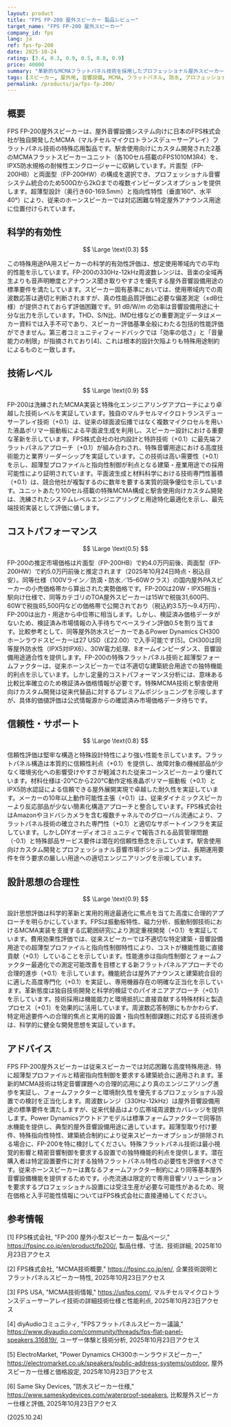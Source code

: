 ```yaml
---
layout: product
title: "FPS FP-200 屋外スピーカー 製品レビュー"
target_name: "FPS FP-200 屋外スピーカー"
company_id: fps
lang: ja
ref: fps-fp-200
date: 2025-10-24
rating: [3.4, 0.3, 0.9, 0.5, 0.8, 0.9]
price: 40000
summary: "革新的なMCMAフラットパネル技術を採用したプロフェッショナル屋外スピーカー。優れた耐久性と合理的な設計思想により、建築物への統合に特化したフォームファクターで屋外PA用途の標準要件を満たします。"
tags: [スピーカー, 屋外用, 音響設備, MCMA, フラットパネル, 防水, プロフェッショナル]
permalink: /products/ja/fps-fp-200/
---
```


## 概要

FPS FP-200屋外スピーカーは、屋外音響設備システム向けに日本のFPS株式会社が独自開発したMCMA（マルチセルマイクロトランスデューサーアレイ）フラットパネル技術の特殊応用製品です。駅舎使用向けにカスタム開発された2基のMCMAフラットスピーカーユニット（各100セル搭載のFPS1010M3R4）を、IPX5防水規格の耐候性エンクロージャーに収納しています。片面型（FP-200HB）と両面型（FP-200HW）の構成を選択でき、プロフェッショナル音響システム統合のため500Ωから2kΩまでの複数インピーダンスオプションを提供します。超薄型設計（奥行き60-169.5mm）と指向性特性（垂直160°、水平40°）により、従来のホーンスピーカーでは対応困難な特定屋外アナウンス用途に位置付けられています。

## 科学的有効性

$$ \Large \text{0.3} $$

この特殊用途PA用スピーカーの科学的有効性評価は、想定使用帯域内での平均的性能を示しています。FP-200の330Hz-12kHz周波数レンジは、音楽の全域再生よりも音声明瞭度とアナウンス聞き取りやすさを優先する屋外音響設備用途の標準要件を満たしています。スピーカー固有基準においては、使用帯域内での周波数応答は適切と判断されますが、真の性能品質評価に必要な偏差測定（±dB仕様）が提供されておらず評価困難です。91 dB/W/m の効率は音響設備用途に十分な出力を示しています。THD、S/N比、IMD仕様などの重要測定データはメーカー資料では入手不可であり、スピーカー評価基準全般にわたる包括的性能評価ができません。第三者コミュニティフィードバックでは「効率の低さ」と「音量能力の制限」が指摘されており[4]、これは根本的設計欠陥よりも特殊用途制約によるものと一致します。

## 技術レベル

$$ \Large \text{0.9} $$

FP-200は洗練されたMCMA実装と特殊化エンジニアリングアプローチにより卓越した技術レベルを実証しています。独自のマルチセルマイクロトランスデューサーアレイ技術（+0.1）は、従来の球面波伝播ではなく複数マイクロセルを用いた液晶ポリマー振動板による平面波生成を利用し、スピーカー設計における重要な革新を示しています。FPS株式会社の社内設計と特許技術（+0.1）に最先端フラットパネルアプローチ（+0.1）が組み合わされ、特殊音響用途における高度技術能力と業界リーダーシップを実証しています。この技術は高い需要性（+0.1）を示し、超薄型プロファイルと指向性制御が利点となる建築・産業用途での採用可能性により証明されています。平面波生成と材料科学における技術専門性蓄積（+0.1）は、競合他社が複製するのに数年を要する実質的競争優位を示しています。ユニットあたり100セル搭載の特殊MCMA構成と駅舎使用向けカスタム開発は、洗練されたシステムレベルエンジニアリングと用途特化最適化を示し、最先端技術実装として評価に値します。

## コストパフォーマンス

$$ \Large \text{0.5} $$

FP-200の推定市場価格は片面型（FP-200HB）で約4.0万円前後、両面型（FP-200HW）で約5.0万円前後と推定されます（2025年10月24日時点・税込目安）。同等仕様（100Vライン／防滴・防水／15–60Wクラス）の国内屋外PAスピーカーの小売価格帯から算出された実勢価格です。FP-200は20W・IPX5相当・駅向け仕様で、同等カテゴリのTOA屋外スピーカーは15Wで税抜31,600円、60Wで税抜85,500円などの価格帯で公開されており（税込約3.5万～9.4万円）、FP-200は出力・用途から中位帯に相当します。しかし、検証済み価格データがないため、検証済み市場情報の入手待ちでベースライン評価0.5を割り当てます。比較参考として、同等屋外防水スピーカーであるPower Dynamics CH300ホーンラウドスピーカーは27 USD（£22.00）で入手可能です[5]。CH300は同等屋外防水性（IPX5対IPX6）、30W電力処理、8オームインピーダンス、音響設備用途適合性を提供します。FP-200の特殊フラットパネル技術と超薄型フォームファクターは、従来ホーンスピーカーでは不適切な建築統合用途での独特機能的利点を示しています。しかし定量的コストパフォーマンス分析には、意味ある比較比率確立のため検証済み価格情報が必要です。特殊MCMA技術と駅舎使用向けカスタム開発は従来代替品に対するプレミアムポジショニングを示唆しますが、具体的価値評価は公式情報源からの確認済み市場価格データ待ちです。

## 信頼性・サポート

$$ \Large \text{0.8} $$

信頼性評価は堅牢な構造と特殊設計特性により強い性能を示しています。フラットパネル構造は本質的に信頼性利点（+0.1）を提供し、故障対象の機械部品が少なく環境劣化への影響受けやすさが軽減された従来コーンスピーカーより優れています。材料仕様は-20°Cから220°C動作定格液晶ポリマー振動板（+0.1）とIPX5防水認証による信頼できる屋外展開実現で卓越した耐久性を実証しています。メーカーの10年以上動作可能性主張（+0.1）は、従来ダイナミックスピーカーより反応部品が少ない簡素化構造アプローチと整合しています。FPS株式会社はAmazonやヨドバシカメラを含む複数チャネルでのグローバル流通により、フラットパネル技術の確立された専門性（+0.1）と適切なサポートインフラを実証しています。しかしDIYオーディオコミュニティで報告される品質管理問題（-0.1）と特殊部品サービス要件は潜在的信頼性懸念を示しています。駅舎使用向けカスタム開発とプロフェッショナル音響市場ポジショニングは、長期運用要件を伴う要求の厳しい用途への適切エンジニアリングを示唆しています。

## 設計思想の合理性

$$ \Large \text{0.9} $$

設計思想評価は科学的革新と実用的用途最適化に焦点を当てた高度に合理的アプローチを明らかにしています。FPSは振動板特性、磁力分析、振動制御技術におけるMCMA実装を支援する広範囲研究により測定重視開発（+0.1）を実証しています。費用効果性評価では、従来スピーカーでは不適切な特定建築・音響設備用途での超薄型プロファイルと指向性制御特性により、コストが機能性能に直接貢献（+0.1）していることを示しています。性能進歩は指向性制御とフォームファクター最適化での測定可能改善を目標とする新フラットパネルアプローチでの合理的進歩（+0.1）を示しています。機能統合は屋外アナウンスと建築統合目的に適した高度専門化（+0.1）を実証し、専用機器存在の明確な正当化を示しています。革新態度は独自技術開発と科学的検証でのパイオニアアプローチ（+0.1）を示しています。技術採用は機能能力と環境抵抗に直接貢献する特殊材料と製造プロセス（+0.1）を効果的に活用しています。周波数応答制限にもかかわらず、特定用途要件への合理的焦点と実用的設置・指向性制御課題に対応する技術進歩は、科学的に健全な開発思想を実証しています。

## アドバイス

FPS FP-200屋外スピーカーは従来スピーカーでは対応困難な高度特殊用途、特に超薄型プロファイルと精密指向性制御を要求する建築統合に適用されます。革新的MCMA技術は特定音響課題への合理的応用により真のエンジニアリング進歩を実証し、フォームファクターと環境耐久性を優先するプロフェッショナル設置での検討を正当化します。周波数レンジ（330Hz-12kHz）は屋外音響設備用途の標準要件を満たしますが、従来代替品はより広帯域周波数カバレッジを提供します。Power Dynamicsアウトドアモデルは標準フォームファクターで同等防水機能を提供し、典型的屋外音響設備用途に適しています。超薄型取り付け要件、特殊指向性特性、建築統合制約により従来スピーカーオプションが排除される場合に、FP-200を特に検討してください。特殊フラットパネル技術は最小視覚的影響と精密音響制御を要求する設置での独特機能的利点を提供します。潜在購入者は特定設置要件に対する独特フラットパネル特性の必要性を評価すべきです。従来ホーンスピーカーは異なるフォームファクター制約により同等基本屋外音響設備機能を提供するためです。小売流通は限定的で専用音響ソリューションを要求するプロフェッショナル設置には受注生産が必要な可能性があるため、現在価格と入手可能性情報についてはFPS株式会社に直接連絡してください。

## 参考情報

[1] FPS株式会社, "FP-200 屋外小型スピーカー 製品ページ," https://fpsinc.co.jp/en/product/fp200/, 製品仕様、寸法、技術詳細, 2025年10月23日アクセス

[2] FPS株式会社, "MCMA技術概要," https://fpsinc.co.jp/en/, 企業技術説明とフラットパネルスピーカー特性, 2025年10月23日アクセス

[3] FPS USA, "MCMA技術情報," https://usfps.com/, マルチセルマイクロトランスデューサーアレイ技術の詳細技術仕様と性能利点, 2025年10月23日アクセス

[4] diyAudioコミュニティ, "FPSフラットパネルスピーカー議論," https://www.diyaudio.com/community/threads/fps-flat-panel-speakers.316819/, ユーザー体験と技術分析, 2025年10月23日アクセス

[5] ElectroMarket, "Power Dynamics CH300ホーンラウドスピーカー," https://electromarket.co.uk/speakers/public-address-systems/outdoor, 屋外スピーカー仕様と価格設定, 2025年10月23日アクセス

[6] Same Sky Devices, "防水スピーカー仕様," https://www.sameskydevices.com/waterproof-speakers, 比較屋外スピーカー仕様と評価, 2025年10月23日アクセス

(2025.10.24)